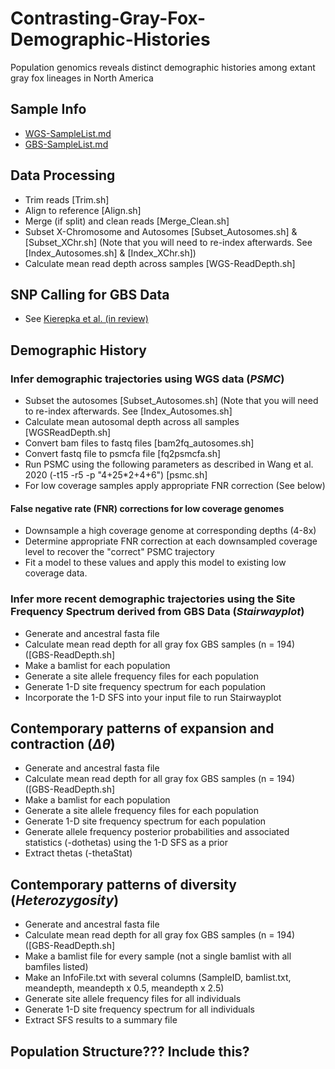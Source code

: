 # Contrasting-Gray-Fox-Demographic-Histories
Population genomics reveals distinct demographic histories among extant gray fox lineages in North America

## **Sample Info**
* [WGS-SampleList.md](https://github.com/squisquater/Contrasting-Gray-Fox-Demographic-Histories/blob/main/WGS-SampleList.md)
* [GBS-SampleList.md](https://github.com/squisquater/Contrasting-Gray-Fox-Demographic-Histories/blob/main/GBS-SampleList.md)

## **Data Processing**
* Trim reads [Trim.sh]
* Align to reference [Align.sh]
* Merge (if split) and clean reads [Merge_Clean.sh]
* Subset X-Chromosome and Autosomes [Subset_Autosomes.sh] & [Subset_XChr.sh] (Note that you will need to re-index afterwards. See [Index_Autosomes.sh] & [Index_XChr.sh])
* Calculate mean read depth across samples [WGS-ReadDepth.sh]

## SNP Calling for GBS Data
* See [Kierepka et al. (in review)](https://github.com/squisquater/Cryptic-Gray-Fox-Lineages-Secondary-Contact)

## Demographic History

### Infer demographic trajectories using WGS data (*PSMC*)
* Subset the autosomes [Subset_Autosomes.sh] (Note that you will need to re-index afterwards. See [Index_Autosomes.sh]
* Calculate mean autosomal depth across all samples [WGSReadDepth.sh]
* Convert bam files to fastq files [bam2fq_autosomes.sh]
* Convert fastq file to psmcfa file [fq2psmcfa.sh]
* Run PSMC using the following parameters as described in Wang et al. 2020 (-t15 -r5 -p "4+25*2+4+6") [psmc.sh]
* For low coverage samples apply appropriate FNR correction (See below)

#### False negative rate (FNR) corrections for low coverage genomes
* Downsample a high coverage genome at corresponding depths (4-8x)
* Determine appropriate FNR correction at each downsampled coverage level to recover the "correct" PSMC trajectory
* Fit a model to these values and apply this model to existing low coverage data. 

### Infer more recent demographic trajectories using the Site Frequency Spectrum derived from GBS Data (*Stairwayplot*)
* Generate and ancestral fasta file
* Calculate mean read depth for all gray fox GBS samples (n = 194) ([GBS-ReadDepth.sh]
* Make a bamlist for each population
* Generate a site allele frequency files for each population
* Generate 1-D site frequency spectrum for each population
* Incorporate the 1-D SFS into your input file to run Stairwayplot

## Contemporary patterns of expansion and contraction (*Δθ*)
* Generate and ancestral fasta file
* Calculate mean read depth for all gray fox GBS samples (n = 194) ([GBS-ReadDepth.sh]
* Make a bamlist for each population
* Generate a site allele frequency files for each population
* Generate 1-D site frequency spectrum for each population
* Generate allele frequency posterior probabilities and associated statistics (-dothetas) using the 1-D SFS as a prior
* Extract thetas (-thetaStat)

## Contemporary patterns of diversity (*Heterozygosity*)
* Generate and ancestral fasta file
* Calculate mean read depth for all gray fox GBS samples (n = 194) ([GBS-ReadDepth.sh]
* Make a bamlist file for every sample (not a single bamlist with all bamfiles listed)
* Make an InfoFile.txt with several columns (SampleID, bamlist.txt, meandepth, meandepth x 0.5, meandepth x 2.5)
* Generate site allele frequency files for all individuals
* Generate 1-D site frequency spectrum for all individuals
* Extract SFS results to a summary file 

## Population Structure??? Include this?

